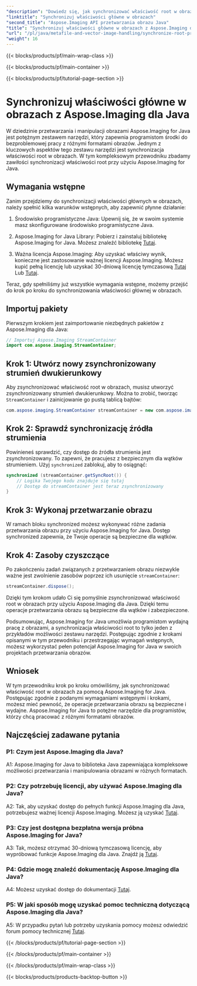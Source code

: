 ```yaml
---
"description": "Dowiedz się, jak synchronizować właściwość root w obrazach za pomocą Aspose.Imaging dla Java. Zapewnij przetwarzanie obrazów bezpieczne dla wątków dzięki temu przewodnikowi krok po kroku."
"linktitle": "Synchronizuj właściwości główne w obrazach"
"second_title": "Aspose.Imaging API przetwarzania obrazu Java"
"title": "Synchronizuj właściwości główne w obrazach z Aspose.Imaging dla Java"
"url": "/pl/java/metafile-and-vector-image-handling/synchronize-root-property-in-images/"
"weight": 16
---
```


{{< blocks/products/pf/main-wrap-class >}}

{{< blocks/products/pf/main-container >}}

{{< blocks/products/pf/tutorial-page-section >}}

# Synchronizuj właściwości główne w obrazach z Aspose.Imaging dla Java

W dziedzinie przetwarzania i manipulacji obrazami Aspose.Imaging for Java jest potężnym zestawem narzędzi, który zapewnia programistom środki do bezproblemowej pracy z różnymi formatami obrazów. Jednym z kluczowych aspektów tego zestawu narzędzi jest synchronizacja właściwości root w obrazach. W tym kompleksowym przewodniku zbadamy zawiłości synchronizacji właściwości root przy użyciu Aspose.Imaging for Java.

## Wymagania wstępne

Zanim przejdziemy do synchronizacji właściwości głównych w obrazach, należy spełnić kilka warunków wstępnych, aby zapewnić płynne działanie:

1. Środowisko programistyczne Java: Upewnij się, że w swoim systemie masz skonfigurowane środowisko programistyczne Java.

2. Aspose.Imaging for Java Library: Pobierz i zainstaluj bibliotekę Aspose.Imaging for Java. Możesz znaleźć bibliotekę [Tutaj](https://releases.aspose.com/imaging/java/).

3. Ważna licencja Aspose.Imaging: Aby uzyskać właściwy wynik, konieczne jest zastosowanie ważnej licencji Aspose.Imaging. Możesz kupić pełną licencję lub uzyskać 30-dniową licencję tymczasową [Tutaj](https://purchase.aspose.com/buy) Lub [Tutaj](https://purchase.aspose.com/temporary-license/).

Teraz, gdy spełniliśmy już wszystkie wymagania wstępne, możemy przejść do krok po kroku do synchronizowania właściwości głównej w obrazach.

## Importuj pakiety

Pierwszym krokiem jest zaimportowanie niezbędnych pakietów z Aspose.Imaging dla Java:

```java
// Importuj Aspose.Imaging StreamContainer
import com.aspose.imaging.StreamContainer;
```

## Krok 1: Utwórz nowy zsynchronizowany strumień dwukierunkowy

Aby zsynchronizować właściwość root w obrazach, musisz utworzyć zsynchronizowany strumień dwukierunkowy. Można to zrobić, tworząc `StreamContainer` i zainicjowanie go pustą tablicą bajtów:

```java
com.aspose.imaging.StreamContainer streamContainer = new com.aspose.imaging.StreamContainer(new java.io.ByteArrayInputStream(new byte[0]));
```

## Krok 2: Sprawdź synchronizację źródła strumienia

Powinieneś sprawdzić, czy dostęp do źródła strumienia jest zsynchronizowany. To zapewni, że pracujesz z bezpiecznym dla wątków strumieniem. Użyj `synchronized` zablokuj, aby to osiągnąć:

```java
synchronized (streamContainer.getSyncRoot()) {
    // Logika Twojego kodu znajduje się tutaj
    // Dostęp do streamContainer jest teraz zsynchronizowany
}
```

## Krok 3: Wykonaj przetwarzanie obrazu

W ramach bloku synchronized możesz wykonywać różne zadania przetwarzania obrazu przy użyciu Aspose.Imaging for Java. Dostęp synchronized zapewnia, że Twoje operacje są bezpieczne dla wątków.

## Krok 4: Zasoby czyszczące

Po zakończeniu zadań związanych z przetwarzaniem obrazu niezwykle ważne jest zwolnienie zasobów poprzez ich usunięcie `streamContainer`:

```java
streamContainer.dispose();
```

Dzięki tym krokom udało Ci się pomyślnie zsynchronizować właściwość root w obrazach przy użyciu Aspose.Imaging dla Java. Dzięki temu operacje przetwarzania obrazu są bezpieczne dla wątków i zabezpieczone.

Podsumowując, Aspose.Imaging for Java umożliwia programistom wydajną pracę z obrazami, a synchronizacja właściwości root to tylko jeden z przykładów możliwości zestawu narzędzi. Postępując zgodnie z krokami opisanymi w tym przewodniku i przestrzegając wymagań wstępnych, możesz wykorzystać pełen potencjał Aspose.Imaging for Java w swoich projektach przetwarzania obrazów.

## Wniosek

W tym przewodniku krok po kroku omówiliśmy, jak synchronizować właściwość root w obrazach za pomocą Aspose.Imaging for Java. Postępując zgodnie z podanymi wymaganiami wstępnymi i krokami, możesz mieć pewność, że operacje przetwarzania obrazu są bezpieczne i wydajne. Aspose.Imaging for Java to potężne narzędzie dla programistów, którzy chcą pracować z różnymi formatami obrazów.

## Najczęściej zadawane pytania

### P1: Czym jest Aspose.Imaging dla Java?

A1: Aspose.Imaging for Java to biblioteka Java zapewniająca kompleksowe możliwości przetwarzania i manipulowania obrazami w różnych formatach.

### P2: Czy potrzebuję licencji, aby używać Aspose.Imaging dla Java?

A2: Tak, aby uzyskać dostęp do pełnych funkcji Aspose.Imaging dla Java, potrzebujesz ważnej licencji Aspose.Imaging. Możesz ją uzyskać [Tutaj](https://purchase.aspose.com/buy).

### P3: Czy jest dostępna bezpłatna wersja próbna Aspose.Imaging for Java?

A3: Tak, możesz otrzymać 30-dniową tymczasową licencję, aby wypróbować funkcje Aspose.Imaging dla Java. Znajdź ją [Tutaj](https://purchase.aspose.com/temporary-license/).

### P4: Gdzie mogę znaleźć dokumentację Aspose.Imaging dla Java?

A4: Możesz uzyskać dostęp do dokumentacji [Tutaj](https://reference.aspose.com/imaging/java/).

### P5: W jaki sposób mogę uzyskać pomoc techniczną dotyczącą Aspose.Imaging dla Java?

A5: W przypadku pytań lub potrzeby uzyskania pomocy możesz odwiedzić forum pomocy technicznej [Tutaj](https://forum.aspose.com/).

{{< /blocks/products/pf/tutorial-page-section >}}

{{< /blocks/products/pf/main-container >}}

{{< /blocks/products/pf/main-wrap-class >}}

{{< blocks/products/products-backtop-button >}}